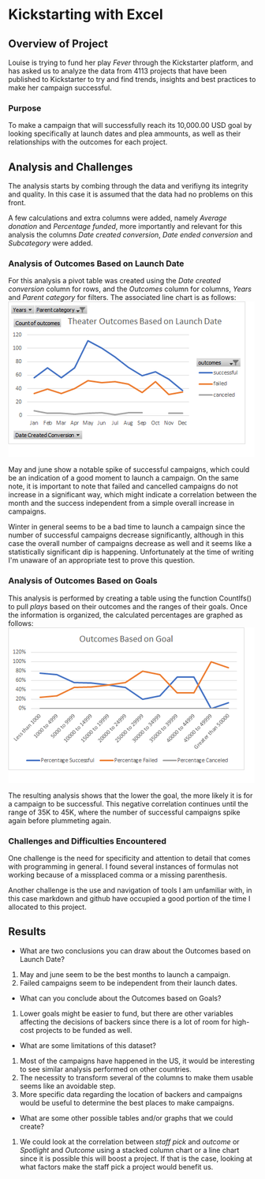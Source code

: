 # Kickstarting with Excel

## Overview of Project

Louise is trying to fund her play _Fever_ through the Kickstarter platform, and has asked us to analyze the data from 4113 projects that have been published to Kickstarter to try and find trends, insights and best practices to make her campaign successful.

### Purpose

To make a campaign that will successfully reach its 10,000.00 USD goal by looking specifically at launch dates and plea ammounts, as well as their relationships with the outcomes for each project. 

## Analysis and Challenges

The analysis starts by combing through the data and verifiyng its integrity and quality. In this case it is assumed that the data had no problems on this front.

A few calculations and extra columns were added, namely _Average donation_ and _Percentage funded_, more importantly and relevant for this analysis the columns _Date created conversion_, _Date ended conversion_ and _Subcategory_ were added.

### Analysis of Outcomes Based on Launch Date

For this analysis a pivot table was created using the _Date created conversion_ column for rows, and the _Outcomes_ column for columns, _Years_ and _Parent category_ for filters. The associated line chart is as follows:    ![Theater Outcomes Based on Launch](https://github.com/claud-e/KickStarterAnalysis/blob/main/resources/Theater_Outcomes_vs_Launch.png) 

May and june show a notable spike of successful campaigns, which could be an indication of a good moment to launch a campaign. On the same note, it is important to note that failed and cancelled campaigns do not increase in a significant way, which might indicate a correlation between the month and the success independent from a simple overall increase in campaigns.

Winter in general seems to be a bad time to launch a campaign since the number of successful campaigns decrease significantly, although in this case the overall number of campaigns decrease as well and it seems like a statistically significant dip is happening. Unfortunately at the time of writing I'm unaware of an appropriate test to prove this question.

### Analysis of Outcomes Based on Goals

This analysis is performed by creating a table using the function CountIfs() to pull _plays_ based on their outcomes and the ranges of their goals. Once the information is organized, the calculated percentages are graphed as follows: ![Outcomes Based on Goal](https://github.com/claud-e/KickStarterAnalysis/blob/main/resources/Outcomes_vs_Goals.png) 

The resulting analysis shows that the lower the goal, the more likely it is for a campaign to be successful. This negative correlation continues until the range of 35K to 45K, where the number of successful campaigns spike again before plummeting again. 

### Challenges and Difficulties Encountered

One challenge is the need for specificity and attention to detail that comes with programming in general. I found several instances of formulas not working because of a missplaced comma or a missing parenthesis.

Another challenge is the use and navigation of tools I am unfamiliar with, in this case markdown and github have occupied a good portion of the time I allocated to this project.

## Results

- What are two conclusions you can draw about the Outcomes based on Launch Date?

1. May and june seem to be the best months to launch a campaign.
2. Failed campaigns seem to be independent from their launch dates.

- What can you conclude about the Outcomes based on Goals?

1. Lower goals might be easier to fund, but there are other variables affecting the decisions of backers since there is a lot of room for high-cost projects to be funded as well.

- What are some limitations of this dataset?

1. Most of the campaigns have happened in the US, it would be interesting to see similar analysis performed on other countries.
2. The necessity to transform several of the columns to make them usable seems like an avoidable step.
3. More specific data regarding the location of backers and campaigns would be useful to determine the best places to make campaigns.

- What are some other possible tables and/or graphs that we could create?

1. We could look at the correlation between _staff pick_ and _outcome_  or _Spotlight_ and _Outcome_ using a stacked column chart or a line chart since it is possible this will boost a project. If that is the case, looking at what factors make the staff pick a project would benefit us.
